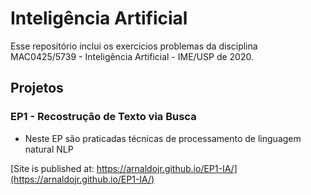 
# Inteligência Artificial

Esse repositório inclui os exercicios problemas da disciplina MAC0425/5739 - Inteligência Artificial - IME/USP de 2020.

## Projetos

### EP1 - Recostrução de Texto via Busca

* Neste EP são praticadas técnicas de processamento de linguagem natural NLP <br>


 
 [Site is published at: https://arnaldojr.github.io/EP1-IA/](https://arnaldojr.github.io/EP1-IA/)
